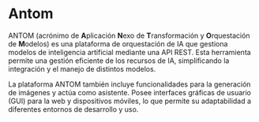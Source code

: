 # Antom

ANTOM (acrónimo de **A**plicación **N**exo de **T**ransformación y **O**rquestación de **M**odelos) es una plataforma de orquestación de IA que gestiona modelos de inteligencia artificial mediante una API REST. Esta herramienta permite una gestión eficiente de los recursos de IA, simplificando la integración y el manejo de distintos modelos.

La plataforma ANTOM también incluye funcionalidades para la generación de imágenes y actúa como asistente. Posee interfaces gráficas de usuario (GUI) para la web y dispositivos móviles, lo que permite su adaptabilidad a diferentes entornos de desarrollo y uso.
